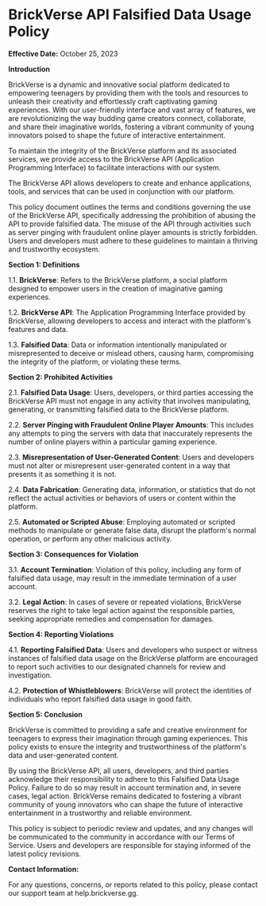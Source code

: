 # BrickVerse API Falsified Data Usage Policy

**Effective Date:** October 25, 2023

**Introduction**

BrickVerse is a dynamic and innovative social platform dedicated to empowering teenagers by providing them with the tools and resources to unleash their creativity and effortlessly craft captivating gaming experiences. With our user-friendly interface and vast array of features, we are revolutionizing the way budding game creators connect, collaborate, and share their imaginative worlds, fostering a vibrant community of young innovators poised to shape the future of interactive entertainment.

To maintain the integrity of the BrickVerse platform and its associated services, we provide access to the BrickVerse API (Application Programming Interface) to facilitate interactions with our system.&#x20;

The BrickVerse API allows developers to create and enhance applications, tools, and services that can be used in conjunction with our platform.

This policy document outlines the terms and conditions governing the use of the BrickVerse API, specifically addressing the prohibition of abusing the API to provide falsified data. The misuse of the API through activities such as server pinging with fraudulent online player amounts is strictly forbidden. Users and developers must adhere to these guidelines to maintain a thriving and trustworthy ecosystem.

**Section 1: Definitions**

1.1. **BrickVerse**: Refers to the BrickVerse platform, a social platform designed to empower users in the creation of imaginative gaming experiences.

1.2. **BrickVerse API**: The Application Programming Interface provided by BrickVerse, allowing developers to access and interact with the platform's features and data.

1.3. **Falsified Data**: Data or information intentionally manipulated or misrepresented to deceive or mislead others, causing harm, compromising the integrity of the platform, or violating these terms.

**Section 2: Prohibited Activities**

2.1. **Falsified Data Usage**: Users, developers, or third parties accessing the BrickVerse API must not engage in any activity that involves manipulating, generating, or transmitting falsified data to the BrickVerse platform.

2.2. **Server Pinging with Fraudulent Online Player Amounts**: This includes any attempts to ping the servers with data that inaccurately represents the number of online players within a particular gaming experience.

2.3. **Misrepresentation of User-Generated Content**: Users and developers must not alter or misrepresent user-generated content in a way that presents it as something it is not.

2.4. **Data Fabrication**: Generating data, information, or statistics that do not reflect the actual activities or behaviors of users or content within the platform.

2.5. **Automated or Scripted Abuse**: Employing automated or scripted methods to manipulate or generate false data, disrupt the platform's normal operation, or perform any other malicious activity.

**Section 3: Consequences for Violation**

3.1. **Account Termination**: Violation of this policy, including any form of falsified data usage, may result in the immediate termination of a user account.

3.2. **Legal Action**: In cases of severe or repeated violations, BrickVerse reserves the right to take legal action against the responsible parties, seeking appropriate remedies and compensation for damages.

**Section 4: Reporting Violations**

4.1. **Reporting Falsified Data**: Users and developers who suspect or witness instances of falsified data usage on the BrickVerse platform are encouraged to report such activities to our designated channels for review and investigation.

4.2. **Protection of Whistleblowers**: BrickVerse will protect the identities of individuals who report falsified data usage in good faith.

**Section 5: Conclusion**

BrickVerse is committed to providing a safe and creative environment for teenagers to express their imagination through gaming experiences. This policy exists to ensure the integrity and trustworthiness of the platform's data and user-generated content.

By using the BrickVerse API, all users, developers, and third parties acknowledge their responsibility to adhere to this Falsified Data Usage Policy. Failure to do so may result in account termination and, in severe cases, legal action. BrickVerse remains dedicated to fostering a vibrant community of young innovators who can shape the future of interactive entertainment in a trustworthy and reliable environment.

This policy is subject to periodic review and updates, and any changes will be communicated to the community in accordance with our Terms of Service. Users and developers are responsible for staying informed of the latest policy revisions.

**Contact Information:**

For any questions, concerns, or reports related to this policy, please contact our support team at help.brickverse.gg.
